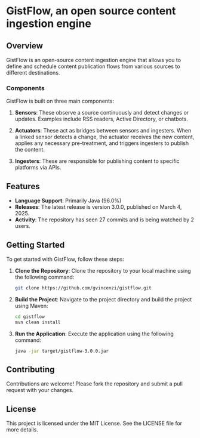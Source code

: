 # GistFlow, an open source content ingestion engine

## Overview

GistFlow is an open-source content ingestion engine that allows you to define and schedule content publication flows from various sources to different destinations.

### Components
GistFlow is built on three main components:

1. **Sensors**: These observe a source continuously and detect changes or updates. Examples include RSS readers, Active Directory, or chatbots.

2. **Actuators**: These act as bridges between sensors and ingesters. When a linked sensor detects a change, the actuator receives the new content, applies any necessary pre-treatment, and triggers ingesters to publish the content.

3. **Ingesters**: These are responsible for publishing content to specific platforms via APIs.

## Features

- **Language Support**: Primarily Java (96.0%)
- **Releases**: The latest release is version 3.0.0, published on March 4, 2025.
- **Activity**: The repository has seen 27 commits and is being watched by 2 users.

## Getting Started

To get started with GistFlow, follow these steps:

1. **Clone the Repository**: Clone the repository to your local machine using the following command:
   ```bash
   git clone https://github.com/gvincenzi/gistflow.git
   ```

2. **Build the Project**: Navigate to the project directory and build the project using Maven:
   ```bash
   cd gistflow
   mvn clean install
   ```

3. **Run the Application**: Execute the application using the following command:
   ```bash
   java -jar target/gistflow-3.0.0.jar
   ```

## Contributing

Contributions are welcome! Please fork the repository and submit a pull request with your changes.

## License

This project is licensed under the MIT License. See the LICENSE file for more details.</pre>